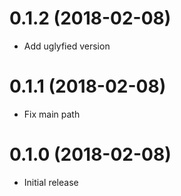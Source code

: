 # 0.1.2 (2018-02-08)
  - Add uglyfied version
  
# 0.1.1 (2018-02-08)
  - Fix main path

# 0.1.0 (2018-02-08)
  - Initial release
